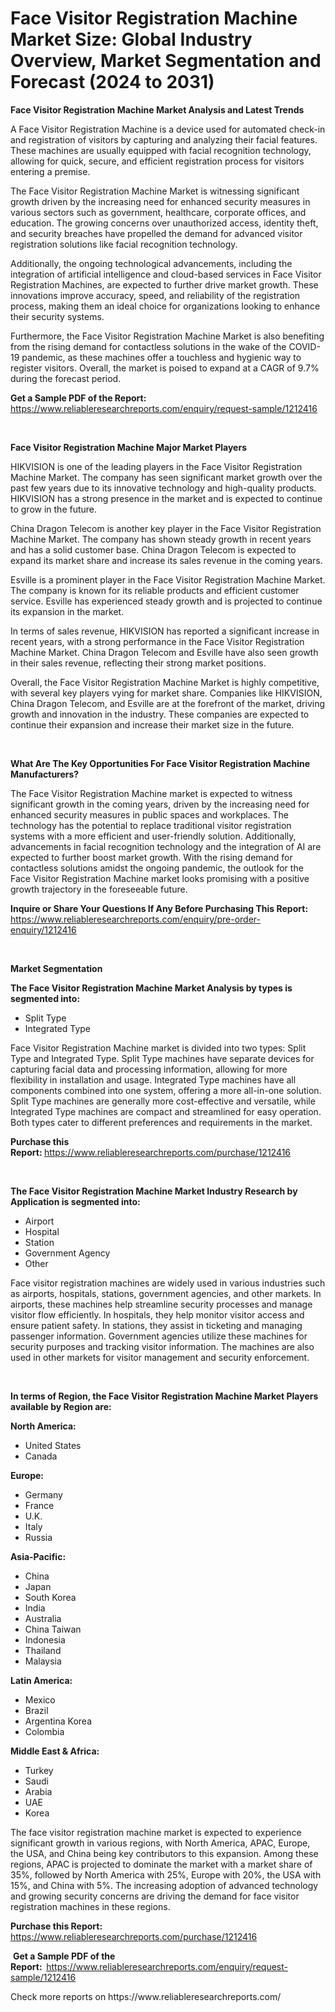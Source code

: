 <p><h1>Face Visitor Registration Machine Market Size: Global Industry Overview, Market Segmentation and Forecast (2024 to 2031)</h1></p><p><strong>Face Visitor Registration Machine Market Analysis and Latest Trends</strong></p>
<p><p>A Face Visitor Registration Machine is a device used for automated check-in and registration of visitors by capturing and analyzing their facial features. These machines are usually equipped with facial recognition technology, allowing for quick, secure, and efficient registration process for visitors entering a premise.</p><p>The Face Visitor Registration Machine Market is witnessing significant growth driven by the increasing need for enhanced security measures in various sectors such as government, healthcare, corporate offices, and education. The growing concerns over unauthorized access, identity theft, and security breaches have propelled the demand for advanced visitor registration solutions like facial recognition technology.</p><p>Additionally, the ongoing technological advancements, including the integration of artificial intelligence and cloud-based services in Face Visitor Registration Machines, are expected to further drive market growth. These innovations improve accuracy, speed, and reliability of the registration process, making them an ideal choice for organizations looking to enhance their security systems.</p><p>Furthermore, the Face Visitor Registration Machine Market is also benefiting from the rising demand for contactless solutions in the wake of the COVID-19 pandemic, as these machines offer a touchless and hygienic way to register visitors. Overall, the market is poised to expand at a CAGR of 9.7% during the forecast period.</p></p>
<p><strong>Get a Sample PDF of the Report:&nbsp;</strong> <a href="https://www.reliableresearchreports.com/enquiry/request-sample/1212416">https://www.reliableresearchreports.com/enquiry/request-sample/1212416</a></p>
<p>&nbsp;</p>
<p><strong>Face Visitor Registration Machine Major Market Players</strong></p>
<p><p>HIKVISION is one of the leading players in the Face Visitor Registration Machine Market. The company has seen significant market growth over the past few years due to its innovative technology and high-quality products. HIKVISION has a strong presence in the market and is expected to continue to grow in the future.</p><p>China Dragon Telecom is another key player in the Face Visitor Registration Machine Market. The company has shown steady growth in recent years and has a solid customer base. China Dragon Telecom is expected to expand its market share and increase its sales revenue in the coming years.</p><p>Esville is a prominent player in the Face Visitor Registration Machine Market. The company is known for its reliable products and efficient customer service. Esville has experienced steady growth and is projected to continue its expansion in the market.</p><p>In terms of sales revenue, HIKVISION has reported a significant increase in recent years, with a strong performance in the Face Visitor Registration Machine Market. China Dragon Telecom and Esville have also seen growth in their sales revenue, reflecting their strong market positions.</p><p>Overall, the Face Visitor Registration Machine Market is highly competitive, with several key players vying for market share. Companies like HIKVISION, China Dragon Telecom, and Esville are at the forefront of the market, driving growth and innovation in the industry. These companies are expected to continue their expansion and increase their market size in the future.</p></p>
<p>&nbsp;</p>
<p><strong>What Are The Key Opportunities For Face Visitor Registration Machine Manufacturers?</strong></p>
<p><p>The Face Visitor Registration Machine market is expected to witness significant growth in the coming years, driven by the increasing need for enhanced security measures in public spaces and workplaces. The technology has the potential to replace traditional visitor registration systems with a more efficient and user-friendly solution. Additionally, advancements in facial recognition technology and the integration of AI are expected to further boost market growth. With the rising demand for contactless solutions amidst the ongoing pandemic, the outlook for the Face Visitor Registration Machine market looks promising with a positive growth trajectory in the foreseeable future.</p></p>
<p><strong>Inquire or Share Your Questions If Any Before Purchasing This Report:</strong> <a href="https://www.reliableresearchreports.com/enquiry/pre-order-enquiry/1212416">https://www.reliableresearchreports.com/enquiry/pre-order-enquiry/1212416</a></p>
<p>&nbsp;</p>
<p><strong>Market Segmentation</strong></p>
<p><strong>The Face Visitor Registration Machine Market Analysis by types is segmented into:</strong></p>
<p><ul><li>Split Type</li><li>Integrated Type</li></ul></p>
<p><p>Face Visitor Registration Machine market is divided into two types: Split Type and Integrated Type. Split Type machines have separate devices for capturing facial data and processing information, allowing for more flexibility in installation and usage. Integrated Type machines have all components combined into one system, offering a more all-in-one solution. Split Type machines are generally more cost-effective and versatile, while Integrated Type machines are compact and streamlined for easy operation. Both types cater to different preferences and requirements in the market.</p></p>
<p><strong>Purchase this Report:&nbsp;</strong><a href="https://www.reliableresearchreports.com/purchase/1212416">https://www.reliableresearchreports.com/purchase/1212416</a></p>
<p>&nbsp;</p>
<p><strong>The Face Visitor Registration Machine Market Industry Research by Application is segmented into:</strong></p>
<p><ul><li>Airport</li><li>Hospital</li><li>Station</li><li>Government Agency</li><li>Other</li></ul></p>
<p><p>Face visitor registration machines are widely used in various industries such as airports, hospitals, stations, government agencies, and other markets. In airports, these machines help streamline security processes and manage visitor flow efficiently. In hospitals, they help monitor visitor access and ensure patient safety. In stations, they assist in ticketing and managing passenger information. Government agencies utilize these machines for security purposes and tracking visitor information. The machines are also used in other markets for visitor management and security enforcement.</p></p>
<p>&nbsp;</p>
<p><strong>In terms of Region, the Face Visitor Registration Machine Market Players available by Region are:</strong></p>
<p>
    <p> <strong> North America: </strong>
        <ul>
            <li>United States</li>
            <li>Canada</li>
        </ul>
        </p> 
    <p> <strong> Europe: </strong>
        <ul>
            <li>Germany</li>
            <li>France</li>
            <li>U.K.</li>
            <li>Italy</li>
            <li>Russia</li>
        </ul>
        </p> 
    <p> <strong> Asia-Pacific: </strong>
        <ul>
            <li>China</li>
            <li>Japan</li>
            <li>South Korea</li>
            <li>India</li>
            <li>Australia</li>
            <li>China Taiwan</li>
            <li>Indonesia</li>
            <li>Thailand</li>
            <li>Malaysia</li>
        </ul>
        </p> 
    <p> <strong> Latin America: </strong>
        <ul>
            <li>Mexico</li>
            <li>Brazil</li>
            <li>Argentina Korea</li>
            <li>Colombia</li>
        </ul>
        </p> 
    <p> <strong> Middle East & Africa: </strong>
        <ul>
            <li>Turkey</li>
            <li>Saudi</li>
            <li>Arabia</li>
            <li>UAE</li>
            <li>Korea</li>
        </ul>
    </p>
    </p>
<p><p>The face visitor registration machine market is expected to experience significant growth in various regions, with North America, APAC, Europe, the USA, and China being key contributors to this expansion. Among these regions, APAC is projected to dominate the market with a market share of 35%, followed by North America with 25%, Europe with 20%, the USA with 15%, and China with 5%. The increasing adoption of advanced technology and growing security concerns are driving the demand for face visitor registration machines in these regions.</p></p>
<p><strong>Purchase this Report: </strong><a href="https://www.reliableresearchreports.com/purchase/1212416">https://www.reliableresearchreports.com/purchase/1212416</a></p>
<p>&nbsp;<strong>Get a Sample PDF of the Report:&nbsp;&nbsp;</strong><a href="https://www.reliableresearchreports.com/enquiry/request-sample/1212416">https://www.reliableresearchreports.com/enquiry/request-sample/1212416</a></p>
<p><strong></strong></p>
<p>Check more reports on https://www.reliableresearchreports.com/</p>